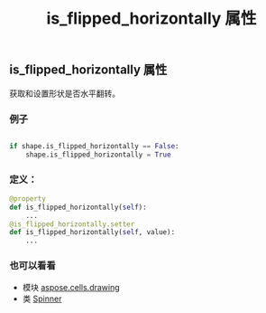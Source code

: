 ﻿---
title: is_flipped_horizontally 属性
second_title: Aspose.Cells for Python via .NET API 参考文献
description:
type: docs
weight: 560
url: /zh/python-net/aspose.cells.drawing/spinner/is_flipped_horizontally/
is_root: false
---
## is_flipped_horizontally 属性

获取和设置形状是否水平翻转。

### 例子

```python

if shape.is_flipped_horizontally == False:
    shape.is_flipped_horizontally = True

```
### 定义：
```python
@property
def is_flipped_horizontally(self):
    ...
@is_flipped_horizontally.setter
def is_flipped_horizontally(self, value):
    ...
```

### 也可以看看
* 模块 [aspose.cells.drawing](../../)
* 类 [Spinner](/cells/zh/python-net/aspose.cells.drawing/spinner)
